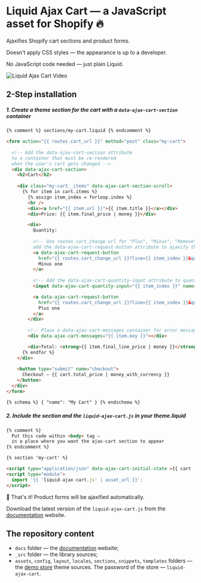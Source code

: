 # Liquid Ajax Cart — a JavaScript asset for Shopify :fire:

Ajaxifies Shopify cart sections and product forms.

Doesn't apply CSS styles — the appearance is up to a developer.

No JavaScript code needed — just plain Liquid. 

![Liquid Ajax Cart Video](https://liquid-ajax-cart.js.org/assets/images/readme.gif)

## 2-Step installation

##### 1. Create a theme section for the cart with a `data-ajax-cart-section` container

```html
{% comment %} sections/my-cart.liquid {% endcomment %}

<form action="{{ routes.cart_url }}" method="post" class="my-cart">
  
  <!-- Add the data-ajax-cart-section attribute 
  to a container that must be re-rendered 
  when the user's cart gets changed -->
  <div data-ajax-cart-section>
    <h2>Cart</h2>
    
    <div class="my-cart__items" data-ajax-cart-section-scroll>
      {% for item in cart.items %}
        {% assign item_index = forloop.index %}
        <hr />  
        <div><a href="{{ item.url }}">{{ item.title }}</a></div>
        <div>Price: {{ item.final_price | money }}</div>

        <div>
          Quantity:
          
          <!-- Use routes.cart_change_url for "Plus", "Minus", "Remove" buttons,
          add the data-ajax-cart-request-button attribute to ajaxify them -->
          <a data-ajax-cart-request-button
            href="{{ routes.cart_change_url }}?line={{ item_index }}&quantity={{ item.quantity | minus: 1 }}" > 
            Minus one 
          </a>
          
          <!-- Add the data-ajax-cart-quantity-input attribute to quantity input fields -->
          <input data-ajax-cart-quantity-input="{{ item_index }}" name="updates[]" value="{{ item.quantity }}" type="number" />

          <a data-ajax-cart-request-button 
            href="{{ routes.cart_change_url }}?line={{ item_index }}&quantity={{ item.quantity | plus: 1 }}"> 
            Plus one 
          </a>
        </div>
        
        <!-- Place a data-ajax-cart-messages container for error messages -->
        <div data-ajax-cart-messages="{{ item.key }}"></div>

        <div>Total: <strong>{{ item.final_line_price | money }}</strong></div>
      {% endfor %}
    </div>
    
    <button type="submit" name="checkout">
      Checkout — {{ cart.total_price | money_with_currency }}
    </button> 
  </div>
</form>

{% schema %} { "name": "My Cart" } {% endschema %}
```

##### 2. Include the section and the `liquid-ajax-cart.js` in your theme.liquid 
```html
{% comment %}
  Put this code within <body> tag —
  in a place where you want the ajax-cart section to appear
{% endcomment %}

{% section 'my-cart' %}

<script type="application/json" data-ajax-cart-initial-state >{{ cart | json }}</script>
<script type="module">
  import '{{ 'liquid-ajax-cart.js' | asset_url }}';
</script>
```

:tada: That's it! Product forms will be ajaxified automatically.

Download the latest version of the `liquid-ajax-cart.js` from the [documentation](https://liquid-ajax-cart.js.org) website.

## The repository content

 * `docs` folder — the [documentation](https://liquid-ajax-cart.js.org) website;
 * `_src` folder — the library sources;
 * `assets`, `config`, `layout`, `locales`, `sections`, `snippets`, `templates` folders — the [demo store](https://liquid-ajax-cart.myshopify.com) theme sources. The password of the store — `liquid-ajax-cart`.
